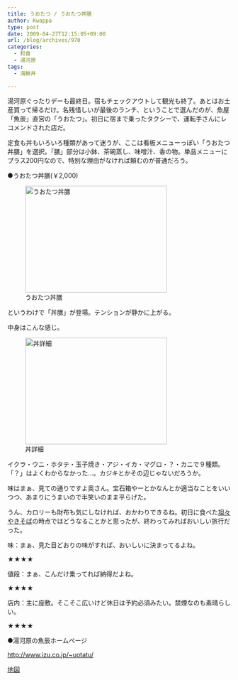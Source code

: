 ```yaml
---
title: うおたつ / うおたつ丼膳
author: Kwappa
type: post
date: 2009-04-27T12:15:05+09:00
url: /blog/archives/970
categories:
  - 和食
  - 湯河原
tags:
  - 海鮮丼

---
```

湯河原ぐったりデーも最終日。宿もチェックアウトして観光も終了。あとはお土産買って帰るだけ。名残惜しいが最後のランチ、ということで選んだのが、魚屋「魚辰」直営の「うおたつ」。初日に宿まで乗ったタクシーで、運転手さんにレコメンドされた店だ。
  
定食も丼もいろいろ種類があって迷うが、ここは看板メニューっぽい「うおたつ丼膳」を選択。「膳」部分は小鉢、茶碗蒸し、味噌汁、香の物。単品メニューにプラス200円なので、特別な理由がなければ頼むのが普通だろう。
  
●うおたつ丼膳(￥2,000)
  
<figure id="attachment_971" aria-describedby="caption-attachment-971" style="width: 320px" class="wp-caption aligncenter"><img src="/blog/images/2009/05/09-04-27_12-15.jpg" alt="うおたつ丼膳" title="うおたつ丼膳" width="320" height="240" class="size-medium wp-image-971" /><figcaption id="caption-attachment-971" class="wp-caption-text">うおたつ丼膳</figcaption></figure>
  
というわけで「丼膳」が登場。テンションが静かに上がる。
  
中身はこんな感じ。
  
<figure id="attachment_972" aria-describedby="caption-attachment-972" style="width: 320px" class="wp-caption aligncenter"><img src="/blog/images/2009/05/09-04-27_12-16.jpg" alt="丼詳細" title="丼詳細" width="320" height="240" class="size-medium wp-image-972" /><figcaption id="caption-attachment-972" class="wp-caption-text">丼詳細</figcaption></figure>
  
イクラ・ウニ・ホタテ・玉子焼き・アジ・イカ・マグロ・？・カニで９種類。「？」はよくわからなかった…。カジキとかその辺じゃないだろうか。
  
味はまぁ、見ての通りですよ奥さん。宝石箱やーとかなんとか適当なことをいいつつ、あまりにうまいので半笑いのまま平らげた。
  
うん、カロリーも財布も気にしなければ、おかわりできるね。初日に食べた<a href="http://www.kwappa.net/blog/archives/955" target="_blank" rel="noopener noreferrer">坦々やきそば</a>の時点ではどうなることかと思ったが、終わってみればおいしい旅行だった。
  
味：まぁ、見た目どおりの味がすれば、おいしいに決まってるよね。
  
★★★★
  
値段：まぁ、こんだけ乗ってれば納得だよね。
  
★★★★
  
店内：主に座敷。そこそこ広いけど休日は予約必須みたい。禁煙なのも素晴らしい。
  
★★★★
  
●湯河原の魚辰ホームページ
  
http://www.izu.co.jp/~uotatu/
  
<a href="http://maps.google.com/maps?f=q&#038;source=s_q&#038;hl=ja&#038;geocode=&#038;q=%E7%A5%9E%E5%A5%88%E5%B7%9D%E7%9C%8C%E8%B6%B3%E6%9F%84%E4%B8%8B%E9%83%A1%E6%B9%AF%E6%B2%B3%E5%8E%9F%E7%94%BA%E5%AE%AE%E4%B8%8A73-1+&#038;sll=35.141046,139.090109&#038;sspn=0.001693,0.002763&#038;ie=UTF8&#038;ll=35.141051,139.090256&#038;spn=0.001693,0.002763&#038;z=19" target="_blank" rel="noopener noreferrer">地図</a>
